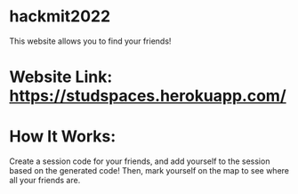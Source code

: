 # hackmit2022

This website allows you to find your friends!

# Website Link: https://studspaces.herokuapp.com/

# How It Works:
Create a session code for your friends, and add yourself to the session based on the generated code! Then, mark yourself on the map to see where all your friends are.

